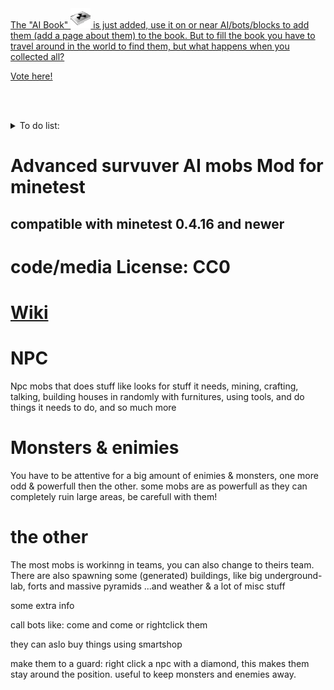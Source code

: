<a href="https://forum.minetest.net/viewtopic.php?f=11&t=16083">
The "AI Book"  <img src="https://raw.githubusercontent.com/AiTechEye/aliveai/master/aliveai/textures/aliveai_book.png"> is just added, use it on or near AI/bots/blocks to add them (add a page about them) to the book.
But to fill the book you have to travel around in the world to find them, but what happens when you collected all?
  
Vote here!
</a>



<br><br>
<details>
<summary>To do list:</summary>
  
#### in progress
- [x] spawn / gen buildnings by mapgen
- [x] replace the old converting/storage system, its very limeted
- [x] ai book
#### wish to do:
generate villages<br>
ai chat learing<br>
use cotton/wheat<br>
use furnaces<br>
new "need" system (let bots know what they need to dig) the corrently system only alows bots to collect and build 1 house/thing at time
</details>


# Advanced survuver AI mobs Mod for minetest

## compatible with minetest 0.4.16 and newer

# code/media License: CC0

# [Wiki](https://github.com/AiTechEye/aliveai/wiki)

# NPC
Npc mobs that does stuff like looks for stuff it needs, mining, crafting, talking, building houses in randomly with furnitures, using tools, and do things it needs to do, and so much more

# Monsters & enimies
You have to be attentive for a big amount of enimies & monsters, one more odd & powerfull then the other.
some mobs are as powerfull as they can completely ruin large areas, be carefull with them!

# the other
The most mobs is workinng in teams, you can also change to theirs team.
There are also spawning some (generated) buildings, like big underground-lab, forts and massive pyramids
...and weather & a lot of misc stuff

some extra info

call bots like: <name> come
and <team> come
or rightclick them

they can aslo buy things using smartshop

make them to a guard:
right click a npc with a diamond, this makes them stay around the position.
useful to keep monsters and enemies away.
